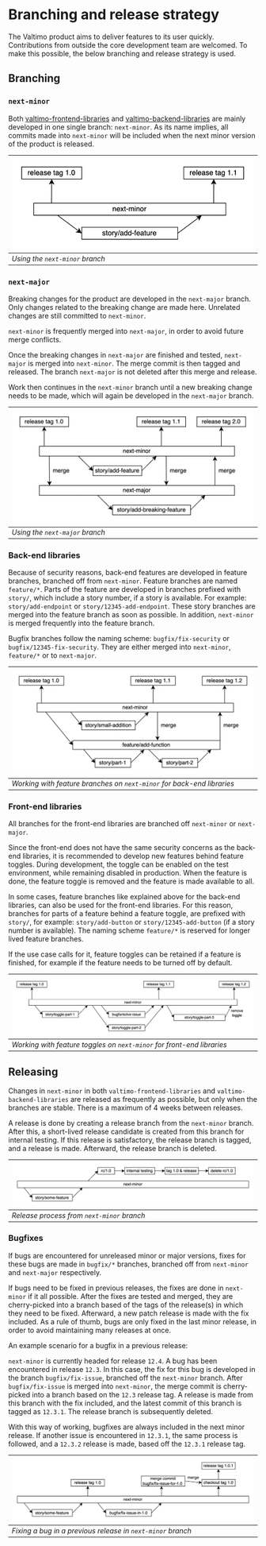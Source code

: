 # Branching and release strategy

The Valtimo product aims to deliver features to its user quickly. Contributions from outside the core development team are welcomed. To make this possible, the below branching and release strategy is used.

## Branching

### `next-minor`

Both [valtimo-frontend-libraries](https://github.com/valtimo-platform/valtimo-frontend-libraries) and [valtimo-backend-libraries](https://github.com/valtimo-platform/valtimo-backend-libraries/) are mainly developed in one single branch: `next-minor`. As its name implies, all commits made into `next-minor` will be included when the next minor version of the product is released.

| ![next-minor scenario](../contributing/resources/next-minor.png) |
| ---------------------------------------------------------------- |
| _Using the `next-minor` branch_                                  |

### `next-major`

Breaking changes for the product are developed in the `next-major` branch. Only changes related to the breaking change are made here. Unrelated changes are still committed to `next-minor`.

`next-minor` is frequently merged into `next-major`, in order to avoid future merge conflicts.

Once the breaking changes in `next-major` are finished and tested, `next-major` is merged into `next-minor`. The merge commit is then tagged and released. The branch `next-major` is not deleted after this merge and release.

Work then continues in the `next-minor` branch until a new breaking change needs to be made, which will again be developed in the `next-major` branch.

| ![next-major scenario](../contributing/resources/next-major.png) |
| ---------------------------------------------------------------- |
| _Using the `next-major` branch_                                  |

### Back-end libraries

Because of security reasons, back-end features are developed in feature branches, branched off from `next-minor`. Feature branches are named `feature/*`. Parts of the feature are developed in branches prefixed with `story/`, which include a story number, if a story is available. For example: `story/add-endpoint` or `story/12345-add-endpoint`. These story branches are merged into the feature branch as soon as possible. In addition, `next-minor` is merged frequently into the feature branch.

Bugfix branches follow the naming scheme: `bugfix/fix-security` or `bugfix/12345-fix-security`. They are either merged into `next-minor`, `feature/*` or to `next-major`.

| ![back-end libraries scenario](../contributing/resources/backend-libraries.png) |
| ------------------------------------------------------------------------------- |
| _Working with feature branches on `next-minor` for back-end libraries_          |

### Front-end libraries

All branches for the front-end libraries are branched off `next-minor` or `next-major`.

Since the front-end does not have the same security concerns as the back-end libraries, it is recommended to develop new features behind feature toggles. During development, the toggle can be enabled on the test environment, while remaining disabled in production. When the feature is done, the feature toggle is removed and the feature is made available to all.

In some cases, feature branches like explained above for the back-end libraries, can also be used for the front-end libraries. For this reason, branches for parts of a feature behind a feature toggle, are prefixed with `story/`, for example: `story/add-button` or `story/12345-add-button` (if a story number is available). The naming scheme `feature/*` is reserved for longer lived feature branches.

If the use case calls for it, feature toggles can be retained if a feature is finished, for example if the feature needs to be turned off by default.

| ![front-end libraries scenario](../contributing/resources/frontend-libraries.png) |
| --------------------------------------------------------------------------------- |
| _Working with feature toggles on `next-minor` for front-end libraries_            |

## Releasing

Changes in `next-minor` in both `valtimo-frontend-libraries` and `valtimo-backend-libraries` are released as frequently as possible, but only when the branches are stable. There is a maximum of 4 weeks between releases.

A release is done by creating a release branch from the `next-minor` branch. After this, a short-lived release candidate is created from this branch for internal testing. If this release is satisfactory, the release branch is tagged, and a release is made. Afterward, the release branch is deleted.

| ![release scenario](../contributing/resources/releasing.png) |
| ------------------------------------------------------------ |
| _Release process from `next-minor` branch_                   |

### Bugfixes

If bugs are encountered for unreleased minor or major versions, fixes for these bugs are made in `bugfix/*` branches, branched off from `next-minor` and `next-major` respectively.

If bugs need to be fixed in previous releases, the fixes are done in `next-minor` if it all possible. After the fixes are tested and merged, they are cherry-picked into a branch based of the tags of the release(s) in which they need to be fixed. Afterward, a new patch release is made with the fix included. As a rule of thumb, bugs are only fixed in the last minor release, in order to avoid maintaining many releases at once.

An example scenario for a bugfix in a previous release:

`next-minor` is currently headed for release `12.4`. A bug has been encountered in release `12.3`. In this case, the fix for this bug is developed in the branch `bugfix/fix-issue`, branched off the `next-minor` branch. After `bugfix/fix-issue` is merged into `next-minor`, the merge commit is cherry-picked into a branch based on the `12.3` release tag. A release is made from this branch with the fix included, and the latest commit of this branch is tagged as `12.3.1`. The release branch is subsequently deleted.

With this way of working, bugfixes are always included in the next minor release. If another issue is encountered in `12.3.1`, the same process is followed, and a `12.3.2` release is made, based off the `12.3.1` release tag.

| ![bugfixing scenario](../contributing/resources/bugfixing.png) |
| -------------------------------------------------------------- |
| _Fixing a bug in a previous release in `next-minor` branch_    |

